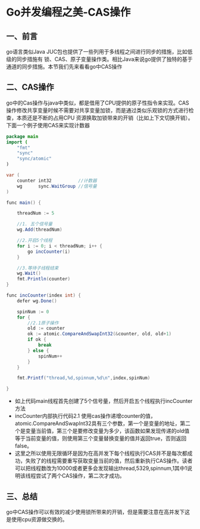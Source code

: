 # Go并发编程之美-CAS操作

## 一、前言

go语言类似Java JUC包也提供了一些列用于多线程之间进行同步的措施，比如低级的同步措施有 锁、CAS、原子变量操作类。相比Java来说go提供了独特的基于通道的同步措施。本节我们先来看看go中CAS操作

## 二、CAS操作

go中的Cas操作与java中类似，都是借用了CPU提供的原子性指令来实现。CAS操作修改共享变量时候不需要对共享变量加锁，而是通过类似乐观锁的方式进行检查，本质还是不断的占用CPU 资源换取加锁带来的开销（比如上下文切换开销）。下面一个例子使用CAS来实现计数器

```java
package main
import (
    "fmt"
    "sync"
    "sync/atomic"
)

var (
    counter int32          //计数器
    wg      sync.WaitGroup //信号量
)

func main() {

    threadNum := 5

    //1. 五个信号量
    wg.Add(threadNum)

    //2.开启5个线程
    for i := 0; i < threadNum; i++ {
        go incCounter(i)
    }

    //3.等待子线程结束
    wg.Wait()
    fmt.Println(counter)
}

func incCounter(index int) {
    defer wg.Done()

    spinNum := 0
    for {
        //2.1原子操作
        old := counter
        ok := atomic.CompareAndSwapInt32(&counter, old, old+1)
        if ok {
            break
        } else {
            spinNum++
        }
    }

    fmt.Printf("thread,%d,spinnum,%d\n",index,spinNum)

}
```

- 如上代码main线程首先创建了5个信号量，然后开启五个线程执行incCounter方法
- incCounter内部执行代码2.1 使用cas操作递增counter的值， atomic.CompareAndSwapInt32具有三个参数，第一个是变量的地址，第二个是变量当前值，第三个是要修改变量为多少，该函数如果发现传递的old值等于当前变量的值，则使用第三个变量替换变量的值并返回true，否则返回false。
- 这里之所以使用无限循环是因为在高并发下每个线程执行CAS并不是每次都成功，失败了的线程需要重写获取变量当前的值，然后重新执行CAS操作。读者可以把线程数改为10000或者更多会发现输出thread,5329,spinnum,1其中1说明该线程尝试了两个CAS操作，第二次才成功。

## 三、总结

go中CAS操作可以有效的减少使用锁所带来的开销，但是需要注意在高并发下这是使用cpu资源做交换的。